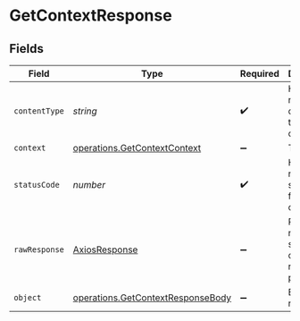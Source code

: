 # GetContextResponse


## Fields

| Field                                                                                         | Type                                                                                          | Required                                                                                      | Description                                                                                   |
| --------------------------------------------------------------------------------------------- | --------------------------------------------------------------------------------------------- | --------------------------------------------------------------------------------------------- | --------------------------------------------------------------------------------------------- |
| `contentType`                                                                                 | *string*                                                                                      | :heavy_check_mark:                                                                            | HTTP response content type for this operation                                                 |
| `context`                                                                                     | [operations.GetContextContext](../../../sdk/models/operations/getcontextcontext.md)           | :heavy_minus_sign:                                                                            | The context                                                                                   |
| `statusCode`                                                                                  | *number*                                                                                      | :heavy_check_mark:                                                                            | HTTP response status code for this operation                                                  |
| `rawResponse`                                                                                 | [AxiosResponse](https://axios-http.com/docs/res_schema)                                       | :heavy_minus_sign:                                                                            | Raw HTTP response; suitable for custom response parsing                                       |
| `object`                                                                                      | [operations.GetContextResponseBody](../../../sdk/models/operations/getcontextresponsebody.md) | :heavy_minus_sign:                                                                            | Error response.                                                                               |
